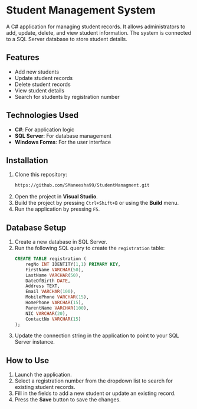 # Student Management System

A C# application for managing student records. It allows administrators to add, update, delete, and view student information. The system is connected to a SQL Server database to store student details.

## Features

- Add new students
- Update student records
- Delete student records
- View student details
- Search for students by registration number

## Technologies Used

- **C#**: For application logic
- **SQL Server**: For database management
- **Windows Forms**: For the user interface

## Installation

1. Clone this repository:
    ```bash
    https://github.com/SManeesha99/StudentManagment.git
    ```
2. Open the project in **Visual Studio**.
3. Build the project by pressing `Ctrl+Shift+B` or using the **Build** menu.
4. Run the application by pressing `F5`.

## Database Setup

1. Create a new database in SQL Server.
2. Run the following SQL query to create the `registration` table:
    ```sql
    CREATE TABLE registration (
        regNo INT IDENTITY(1,1) PRIMARY KEY,
        FirstName VARCHAR(50),
        LastName VARCHAR(50),
        DateOfBirth DATE,
        Address TEXT,
        Email VARCHAR(100),
        MobilePhone VARCHAR(15),
        HomePhone VARCHAR(15),
        ParentName VARCHAR(100),
        NIC VARCHAR(20),
        ContactNo VARCHAR(15)
    );
    ```
3. Update the connection string in the application to point to your SQL Server instance.

## How to Use

1. Launch the application.
2. Select a registration number from the dropdown list to search for existing student records.
3. Fill in the fields to add a new student or update an existing record.
4. Press the **Save** button to save the changes.





